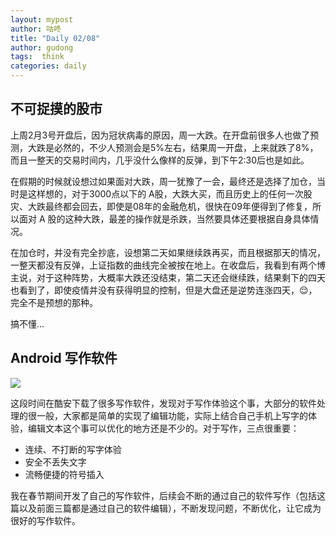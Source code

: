 ```yaml
---
layout: mypost
author: 咕咚
title: "Daily 02/08"
author: gudong
tags:  think
categories: daily
---
```


##  不可捉摸的股市
上周2月3号开盘后，因为冠状病毒的原因，周一大跌。在开盘前很多人也做了预测，大跌是必然的，不少人预测会是5%左右，结果周一开盘，上来就跌了8%，而且一整天的交易时间内，几乎没什么像样的反弹，到下午2:30后也是如此。

在假期的时候就设想过如果面对大跌，周一犹豫了一会，最终还是选择了加仓，当时是这样想的，对于3000点以下的 A股，大跌大买，而且历史上的任何一次股灾、大跌最终都会回去，即使是08年的金融危机，很快在09年便得到了修复，所以面对 A 股的这种大跌，最差的操作就是杀跌，当然要具体还要根据自身具体情况。

在加仓时，并没有完全抄底，设想第二天如果继续跌再买，而且根据那天的情况，一整天都没有反弹，上证指数的曲线完全被按在地上。在收盘后，我看到有两个博主说，对于这种阵势，大概率大跌还没结束，第二天还会继续跌，结果剩下的四天也看到了，即使疫情并没有获得明显的控制，但是大盘还是逆势连涨四天，😌，完全不是预想的那种。

搞不懂…

##  Android 写作软件

![](https://cdn.jsdelivr.net/gh/maoruibin/assets/pic/2020/ba6dcc9-6f3bacda-97-170253b5f88.jpg)

这段时间在酷安下载了很多写作软件，发现对于写作体验这个事，大部分的软件处理的很一般，大家都是简单的实现了编辑功能，实际上结合自己手机上写字的体验，编辑文本这个事可以优化的地方还是不少的。对于写作，三点很重要：
* 连续、不打断的写字体验
* 安全不丢失文字
* 流畅便捷的符号插入

我在春节期间开发了自己的写作软件，后续会不断的通过自己的软件写作（包括这篇以及前面三篇都是通过自己的软件编辑），不断发现问题，不断优化，让它成为很好的写作软件。
